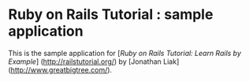 # Ruby on Rails Tutorial : sample application

This is the sample application for [*Ruby on Rails Tutorial: Learn Rails by Example*] (http://railstutorial.org/) by [Jonathan Liak] (http://www.greatbigtree.com/).